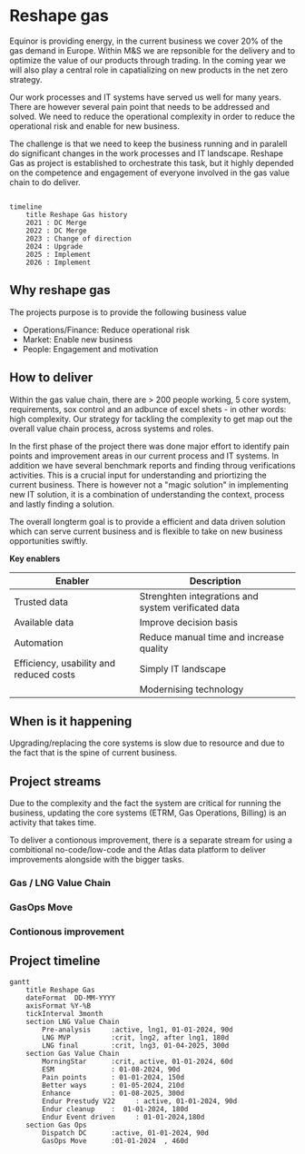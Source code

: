 # Reshape gas

Equinor is providing energy, in the current business we cover 20% of the gas demand in Europe. Within M&S we are repsonible for the delivery and to optimize the value of our products through trading. In the coming year we will also play a central role in capatializing on new products in the net zero strategy.

Our work processes and IT systems have served us well for many years. There are however several pain point that needs to be addressed and solved. We need to reduce the operational complexity in order to reduce the operational risk and enable for new business.

The challenge is that we need to keep the business running and in paralell do significant changes in the work processes and IT landscape. Reshape Gas as project is established to orchestrate this task, but it highly depended on the competence and engagement of everyone involved in the gas value chain to do deliver.

``` mermaid

timeline
    title Reshape Gas history
    2021 : DC Merge
    2022 : DC Merge
    2023 : Change of direction
    2024 : Upgrade
    2025 : Implement
    2026 : Implement

```

## Why reshape gas
The projects purpose is to provide the following business value

 - Operations/Finance: Reduce operational risk
 - Market: Enable new business
 - People: Engagement and motivation


## How to deliver
Within the gas value chain, there are > 200 people working, 5 core system, requirements, sox control and an adbunce of excel shets - in other words: high complexity. Our strategy for tackling the complexity to get map out the overall value chain process, across systems and roles.

In the first phase of the project there was done major effort to identify pain points and improvement areas in our current process and IT systems. In addition we have several benchmark reports and finding throug verifications activities.
This is a crucial input for understanding and priortizing the current business. There is however not a "magic solution" in implementing new IT solution, it is a combination of understanding the context, process and lastly finding a solution.

The overall longterm goal is to provide a efficient and data driven solution which can serve current business and is flexible to take on new business opportunities swiftly.

**Key enablers**

| Enabler                                 | Description |
|-----------------------------------------|-------------|
|  Trusted data | Strenghten integrations and system verificated data |
|  Available data  | Improve decision basis             |
|  Automation      | Reduce manual time and increase quality             |
|  Efficiency, usability and reduced costs | Simply IT landscape            |
| |Modernising technology   | Renew or retire             |



## When is it happening
Upgrading/replacing the core systems is slow due to resource and due to the fact that is the spine of current business. 




## Project streams

Due to the complexity and the fact the system are critical for running the business, updating the core systems (ETRM, Gas Operations, Billing) is an activity that takes time.

To deliver a contionous improvement, there is a separate stream for using a combitional no-code/low-code and the Atlas data platform to deliver improvements alongside with the bigger tasks.


### Gas / LNG Value Chain

### GasOps Move

### Contionous improvement

## Project timeline

``` mermaid
gantt
    title Reshape Gas
    dateFormat  DD-MM-YYYY
    axisFormat %Y-%B
    tickInterval 3month
    section LNG Value Chain
        Pre-analysis     :active, lng1, 01-01-2024, 90d
        LNG MVP          :crit, lng2, after lng1, 180d
        LNG final        :crit, lng3, 01-04-2025, 300d
    section Gas Value Chain
        MorningStar      :crit, active, 01-01-2024, 60d
        ESM              : 01-08-2024, 90d
        Pain points      : 01-01-2024, 150d
        Better ways      : 01-05-2024, 210d
        Enhance          : 01-08-2025, 300d
        Endur Prestudy V22     : active, 01-01-2024, 90d
        Endur cleanup    :  01-01-2024, 180d
        Endur Event driven     : 01-01-2024,180d
    section Gas Ops
        Dispatch DC      :active, 01-01-2024, 90d
        GasOps Move      :01-01-2024  , 460d
        



```
